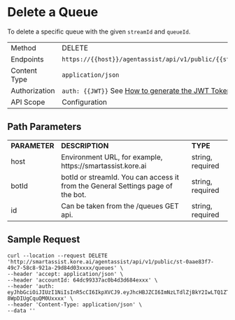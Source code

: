 # Delete a Queue

To delete a specific queue with the given  `streamId` and `queueId`.

<table>
  <tr>
   <td>Method
   </td>
   <td>DELETE
   </td>
  </tr>
  <tr>
   <td>Endpoints
   </td>
   <td><code>https://{{host}}/agentassist/api/v1/public/{{streamId}}/queues/{id}</code>
   </td>
  </tr>
  <tr>
   <td>Content Type
   </td>
   <td><code>application/json</code>
   </td>
  </tr>
  <tr>
   <td>Authorization
   </td>
   <td><code>auth: {{JWT}}</code>
See <a href="https://docs.kore.ai/smartassist/api/api-setup/#Generating_a_JWT_token">How to generate the JWT Token.</a>
   </td>
  </tr>
  <tr>
   <td>API Scope
   </td>
   <td>Configuration
   </td>
  </tr>
</table>

## Path Parameters

<table>
  <tr>
   <td><strong>PARAMETER</strong>
   </td>
   <td><strong>DESCRIPTION</strong>
   </td>
   <td><strong>TYPE</strong>
   </td>
  </tr>
  <tr>
   <td>host
   </td>
   <td>Environment URL, for example, https://smartassist.kore.ai
   </td>
   <td>string, required
   </td>
  </tr>
  <tr>
   <td>botId
   </td>
   <td>botId or streamId. You can access it from the General Settings page of the bot.
   </td>
   <td>string, required
   </td>
  </tr>
  <tr>
   <td>id
   </td>
   <td>Can be taken from the /queues GET api.
   </td>
   <td>string, required
   </td>
  </tr>
</table>

## Sample Request

```
curl --location --request DELETE 'http://smartassist.kore.ai/agentassist/api/v1/public/st-0aae83f7-49c7-58c8-921a-29d84d03xxxx/queues' \
--header 'accept: application/json' \
--header 'accountId: 64dc99337ac0b4d3d684exxx' \
--header 'auth: eyJhbGciOiJIUzI1NiIsInR5cCI6IkpXVCJ9.eyJhcHBJZCI6ImNzLTdlZjBkY2IwLTQ1ZTItNTY3YS1hYzMyLTkwNTA1NzdmMWIyYiJ9.7t145BjU0eZDdlnXYazmqkVT-8WpDIUgCquQM0Uxxxx' \
--header 'Content-Type: application/json' \
--data ''
```